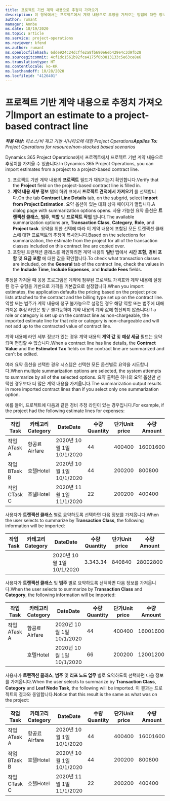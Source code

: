 ```yaml
---
title: 프로젝트 기반 계약 내용으로 추정치 가져오기
description: 이 항목에서는 프로젝트에서 계약 내용으로 추정을 가져오는 방법에 대한 정보를 제공합니다.
author: rumant
manager: Annbe
ms.date: 10/19/2020
ms.topic: article
ms.service: project-operations
ms.reviewer: kfend
ms.author: rumant
ms.openlocfilehash: 6dde924c24dcffe2a8fb690e6eb429e4c3d9fb28
ms.sourcegitcommit: 4cf1dc1561b92fca4175f0b3813133c5e63ce8e6
ms.translationtype: HT
ms.contentlocale: ko-KR
ms.lasthandoff: 10/28/2020
ms.locfileid: "4126401"
---
```

# <a name="import-an-estimate-to-a-project-based-contract-line"></a><span data-ttu-id="219cd-103">프로젝트 기반 계약 내용으로 추정치 가져오기</span><span class="sxs-lookup"><span data-stu-id="219cd-103">Import an estimate to a project-based contract line</span></span>

<span data-ttu-id="219cd-104">_**적용 대상:** 리소스/비 재고 기반 시나리오에 대한 Project Operations_</span><span class="sxs-lookup"><span data-stu-id="219cd-104">_**Applies To:** Project Operations for resource/non-stocked based scenarios_</span></span>

<span data-ttu-id="219cd-105">Dynamics 365 Project Operations에서 프로젝트에서 프로젝트 기반 계약 내용으로 추정치를 가져올 수 있습니다.</span><span class="sxs-lookup"><span data-stu-id="219cd-105">In Dynamics 365 Project Operations, you can import estimates from a project to a project-based contract line.</span></span>

1. <span data-ttu-id="219cd-106">프로젝트 기반 계약 내용의 **프로젝트** 필드가 채워지는지 확인합니다.</span><span class="sxs-lookup"><span data-stu-id="219cd-106">Verify that the **Project** field on the project-based contract line is filled in.</span></span>
2. <span data-ttu-id="219cd-107">**계약 내용 세부 정보** 탭의 하위 표에서 **프로젝트 견적에서 가져오기** 를 선택합니다.</span><span class="sxs-lookup"><span data-stu-id="219cd-107">On the tab **Contract Line Details** tab, on the subgrid, select **Import from Project Estimation**.</span></span> <span data-ttu-id="219cd-108">요약 옵션이 있는 대화 상자 페이지가 열립니다.</span><span class="sxs-lookup"><span data-stu-id="219cd-108">A dialog page with summarization options opens.</span></span> <span data-ttu-id="219cd-109">사용 가능한 요약 옵션은 **트랜잭션 클래스**, **범주**, **역할** 및 **프로젝트 작업** 입니다.</span><span class="sxs-lookup"><span data-stu-id="219cd-109">The available summarization options are, **Transaction Class**, **Category**, **Role**, and **Project task**.</span></span> <span data-ttu-id="219cd-110">요약을 위한 선택에 따라 이 계약 내용에 포함된 모든 트랜잭션 클래스에 대한 프로젝트의 추정이 복사됩니다.</span><span class="sxs-lookup"><span data-stu-id="219cd-110">Based on the selections for summarization, the estimate from the project for all of the transaction classes included on this contract line are copied over.</span></span> 
3. <span data-ttu-id="219cd-111">포함된 트랜잭션 클래스를 확인하려면 계약 내용의 **일반** 탭에서 **시간 포함**, **경비 포함** 및 **요금 포함** 에 대한 값을 확인합니다.</span><span class="sxs-lookup"><span data-stu-id="219cd-111">To check what transaction classes are included, on the **General** tab of the contract line, check the values in the **Include Time**, **Include Expenses**, and **Include Fees** fields.</span></span>

<span data-ttu-id="219cd-112">추정을 가져올 때 응용 프로그램은 계약에 첨부된 프로젝트 가격표와 계약 내용에 설정된 청구 유형을 기반으로 가격을 기본값으로 설정합니다.</span><span class="sxs-lookup"><span data-stu-id="219cd-112">When you import estimates, the application defaults the pricing based on the project price lists attached to the contract and the billing type set up on the contract line.</span></span> <span data-ttu-id="219cd-113">역할 또는 범주가 계약 내용에 청구 불가능으로 설정된 경우 해당 역할 또는 범주에 대해 가져온 추정 라인은 청구 불가능하며 계약 내용의 계약 값에 합산되지 않습니다.</span><span class="sxs-lookup"><span data-stu-id="219cd-113">If a role or category is set up on the contract line as non-chargeable, the imported estimate line for that role or category is non-chargeable and will not add up to the contracted value of contract line.</span></span>

<span data-ttu-id="219cd-114">계약 내용에 라인 세부 정보가 있는 경우 계약 내용의 **계약 값** 및 **예상 세금** 필드는 요약되며 편집할 수 없습니다.</span><span class="sxs-lookup"><span data-stu-id="219cd-114">When a contract line has line details, the **Contract Value** and the **Estimated Tax** fields on the contract line are summarized and can't be edited.</span></span>

<span data-ttu-id="219cd-115">여러 요약 옵션을 선택한 경우 시스템은 선택한 모든 옵션별로 요약을 시도합니다.</span><span class="sxs-lookup"><span data-stu-id="219cd-115">When multiple summarization options are selected, the system attempts to summarize by all of the selected options.</span></span> <span data-ttu-id="219cd-116">요약 출력은 하나의 요약 옵션만 선택한 경우보다 더 많은 계약 내용을 가져옵니다.</span><span class="sxs-lookup"><span data-stu-id="219cd-116">The summarization output results in more imported contract lines than if you select only one summarization option.</span></span>

<span data-ttu-id="219cd-117">예를 들어, 프로젝트에 다음과 같은 경비 추정 라인이 있는 경우입니다.</span><span class="sxs-lookup"><span data-stu-id="219cd-117">For example, if the project had the following estimate lines for expenses:</span></span>

| <span data-ttu-id="219cd-118">작업</span><span class="sxs-lookup"><span data-stu-id="219cd-118">Task</span></span> | <span data-ttu-id="219cd-119">카테고리</span><span class="sxs-lookup"><span data-stu-id="219cd-119">Category</span></span> | <span data-ttu-id="219cd-120">Date</span><span class="sxs-lookup"><span data-stu-id="219cd-120">Date</span></span> | <span data-ttu-id="219cd-121">수량</span><span class="sxs-lookup"><span data-stu-id="219cd-121">Quantity</span></span> | <span data-ttu-id="219cd-122">단가</span><span class="sxs-lookup"><span data-stu-id="219cd-122">Unit price</span></span> | <span data-ttu-id="219cd-123">수량</span><span class="sxs-lookup"><span data-stu-id="219cd-123">Amount</span></span> |
| --- | --- | --- | --- | --- | --- |
| <span data-ttu-id="219cd-124">작업 A</span><span class="sxs-lookup"><span data-stu-id="219cd-124">Task A</span></span> | <span data-ttu-id="219cd-125">항공료</span><span class="sxs-lookup"><span data-stu-id="219cd-125">Airfare</span></span> | <span data-ttu-id="219cd-126">2020년 10월 1일</span><span class="sxs-lookup"><span data-stu-id="219cd-126">10/1/2020</span></span> | <span data-ttu-id="219cd-127">4</span><span class="sxs-lookup"><span data-stu-id="219cd-127">4</span></span> | <span data-ttu-id="219cd-128">400</span><span class="sxs-lookup"><span data-stu-id="219cd-128">400</span></span> | <span data-ttu-id="219cd-129">1600</span><span class="sxs-lookup"><span data-stu-id="219cd-129">1600</span></span> |
| <span data-ttu-id="219cd-130">작업 B</span><span class="sxs-lookup"><span data-stu-id="219cd-130">Task B</span></span> | <span data-ttu-id="219cd-131">호텔</span><span class="sxs-lookup"><span data-stu-id="219cd-131">Hotel</span></span> | <span data-ttu-id="219cd-132">2020년 10월 1일</span><span class="sxs-lookup"><span data-stu-id="219cd-132">10/1/2020</span></span> | <span data-ttu-id="219cd-133">4</span><span class="sxs-lookup"><span data-stu-id="219cd-133">4</span></span> | <span data-ttu-id="219cd-134">200</span><span class="sxs-lookup"><span data-stu-id="219cd-134">200</span></span> | <span data-ttu-id="219cd-135">800</span><span class="sxs-lookup"><span data-stu-id="219cd-135">800</span></span> |
| <span data-ttu-id="219cd-136">작업 C</span><span class="sxs-lookup"><span data-stu-id="219cd-136">Task C</span></span> | <span data-ttu-id="219cd-137">호텔</span><span class="sxs-lookup"><span data-stu-id="219cd-137">Hotel</span></span> | <span data-ttu-id="219cd-138">2020년 11월 1일</span><span class="sxs-lookup"><span data-stu-id="219cd-138">11/1/2020</span></span> | <span data-ttu-id="219cd-139">2</span><span class="sxs-lookup"><span data-stu-id="219cd-139">2</span></span> | <span data-ttu-id="219cd-140">200</span><span class="sxs-lookup"><span data-stu-id="219cd-140">200</span></span> | <span data-ttu-id="219cd-141">400</span><span class="sxs-lookup"><span data-stu-id="219cd-141">400</span></span> |

<span data-ttu-id="219cd-142">사용자가 **트랜잭션 클래스** 별로 요약하도록 선택하면 다음 정보를 가져옵니다.</span><span class="sxs-lookup"><span data-stu-id="219cd-142">When the user selects to summarize by **Transaction Class**, the following information will be imported:</span></span>

| <span data-ttu-id="219cd-143">작업</span><span class="sxs-lookup"><span data-stu-id="219cd-143">Task</span></span> | <span data-ttu-id="219cd-144">카테고리</span><span class="sxs-lookup"><span data-stu-id="219cd-144">Category</span></span> | <span data-ttu-id="219cd-145">Date</span><span class="sxs-lookup"><span data-stu-id="219cd-145">Date</span></span> | <span data-ttu-id="219cd-146">수량</span><span class="sxs-lookup"><span data-stu-id="219cd-146">Quantity</span></span> | <span data-ttu-id="219cd-147">단가</span><span class="sxs-lookup"><span data-stu-id="219cd-147">Unit price</span></span> | <span data-ttu-id="219cd-148">수량</span><span class="sxs-lookup"><span data-stu-id="219cd-148">Amount</span></span> |
| --- | --- | --- | --- | --- | --- |
| &nbsp;  | &nbsp;  | <span data-ttu-id="219cd-149">2020년 10월 1일</span><span class="sxs-lookup"><span data-stu-id="219cd-149">10/1/2020</span></span> | <span data-ttu-id="219cd-150">3.34</span><span class="sxs-lookup"><span data-stu-id="219cd-150">3.34</span></span> | <span data-ttu-id="219cd-151">840</span><span class="sxs-lookup"><span data-stu-id="219cd-151">840</span></span> | <span data-ttu-id="219cd-152">2800</span><span class="sxs-lookup"><span data-stu-id="219cd-152">2800</span></span> |

<span data-ttu-id="219cd-153">사용자가 **트랜잭션 클래스** 및 **범주** 별로 요약하도록 선택하면 다음 정보를 가져옵니다.</span><span class="sxs-lookup"><span data-stu-id="219cd-153">When the user selects to summarize by **Transaction Class** and **Category**, the following information will be imported:</span></span>

| <span data-ttu-id="219cd-154">작업</span><span class="sxs-lookup"><span data-stu-id="219cd-154">Task</span></span> | <span data-ttu-id="219cd-155">카테고리</span><span class="sxs-lookup"><span data-stu-id="219cd-155">Category</span></span> | <span data-ttu-id="219cd-156">Date</span><span class="sxs-lookup"><span data-stu-id="219cd-156">Date</span></span> | <span data-ttu-id="219cd-157">수량</span><span class="sxs-lookup"><span data-stu-id="219cd-157">Quantity</span></span> | <span data-ttu-id="219cd-158">단가</span><span class="sxs-lookup"><span data-stu-id="219cd-158">Unit price</span></span> | <span data-ttu-id="219cd-159">수량</span><span class="sxs-lookup"><span data-stu-id="219cd-159">Amount</span></span> |
| --- | --- | --- | --- | --- | --- |
| <span data-ttu-id="219cd-160">작업 A</span><span class="sxs-lookup"><span data-stu-id="219cd-160">Task A</span></span> | <span data-ttu-id="219cd-161">항공료</span><span class="sxs-lookup"><span data-stu-id="219cd-161">Airfare</span></span> | <span data-ttu-id="219cd-162">2020년 10월 1일</span><span class="sxs-lookup"><span data-stu-id="219cd-162">10/1/2020</span></span> | <span data-ttu-id="219cd-163">4</span><span class="sxs-lookup"><span data-stu-id="219cd-163">4</span></span> | <span data-ttu-id="219cd-164">400</span><span class="sxs-lookup"><span data-stu-id="219cd-164">400</span></span> | <span data-ttu-id="219cd-165">1600</span><span class="sxs-lookup"><span data-stu-id="219cd-165">1600</span></span> |
| &nbsp;  | <span data-ttu-id="219cd-166">호텔</span><span class="sxs-lookup"><span data-stu-id="219cd-166">Hotel</span></span> | <span data-ttu-id="219cd-167">2020년 10월 1일</span><span class="sxs-lookup"><span data-stu-id="219cd-167">10/1/2020</span></span> | <span data-ttu-id="219cd-168">6</span><span class="sxs-lookup"><span data-stu-id="219cd-168">6</span></span> | <span data-ttu-id="219cd-169">200</span><span class="sxs-lookup"><span data-stu-id="219cd-169">200</span></span> | <span data-ttu-id="219cd-170">1200</span><span class="sxs-lookup"><span data-stu-id="219cd-170">1200</span></span> |

<span data-ttu-id="219cd-171">사용자가 **트랜잭션 클래스**, **범주** 및 **리프 노드 업무** 별로 요약하도록 선택하면 다음 정보를 가져옵니다.</span><span class="sxs-lookup"><span data-stu-id="219cd-171">When the user selects to summarize by **Transaction Class**, **Category** and **Leaf Node Task**, the following will be imported.</span></span> <span data-ttu-id="219cd-172">이 결과는 프로젝트의 결과와 동일합니다.</span><span class="sxs-lookup"><span data-stu-id="219cd-172">Notice that this result is the same as what was on the project:</span></span>

| <span data-ttu-id="219cd-173">작업</span><span class="sxs-lookup"><span data-stu-id="219cd-173">Task</span></span> | <span data-ttu-id="219cd-174">카테고리</span><span class="sxs-lookup"><span data-stu-id="219cd-174">Category</span></span> | <span data-ttu-id="219cd-175">Date</span><span class="sxs-lookup"><span data-stu-id="219cd-175">Date</span></span> | <span data-ttu-id="219cd-176">수량</span><span class="sxs-lookup"><span data-stu-id="219cd-176">Quantity</span></span> | <span data-ttu-id="219cd-177">단가</span><span class="sxs-lookup"><span data-stu-id="219cd-177">Unit price</span></span> | <span data-ttu-id="219cd-178">수량</span><span class="sxs-lookup"><span data-stu-id="219cd-178">Amount</span></span> |
| --- | --- | --- | --- | --- | --- |
| <span data-ttu-id="219cd-179">작업 A</span><span class="sxs-lookup"><span data-stu-id="219cd-179">Task A</span></span> | <span data-ttu-id="219cd-180">항공료</span><span class="sxs-lookup"><span data-stu-id="219cd-180">Airfare</span></span> | <span data-ttu-id="219cd-181">2020년 10월 1일</span><span class="sxs-lookup"><span data-stu-id="219cd-181">10/1/2020</span></span> | <span data-ttu-id="219cd-182">4</span><span class="sxs-lookup"><span data-stu-id="219cd-182">4</span></span> | <span data-ttu-id="219cd-183">400</span><span class="sxs-lookup"><span data-stu-id="219cd-183">400</span></span> | <span data-ttu-id="219cd-184">1600</span><span class="sxs-lookup"><span data-stu-id="219cd-184">1600</span></span> |
| <span data-ttu-id="219cd-185">작업 B</span><span class="sxs-lookup"><span data-stu-id="219cd-185">Task B</span></span> | <span data-ttu-id="219cd-186">호텔</span><span class="sxs-lookup"><span data-stu-id="219cd-186">Hotel</span></span> | <span data-ttu-id="219cd-187">2020년 10월 1일</span><span class="sxs-lookup"><span data-stu-id="219cd-187">10/1/2020</span></span> | <span data-ttu-id="219cd-188">4</span><span class="sxs-lookup"><span data-stu-id="219cd-188">4</span></span> | <span data-ttu-id="219cd-189">200</span><span class="sxs-lookup"><span data-stu-id="219cd-189">200</span></span> | <span data-ttu-id="219cd-190">800</span><span class="sxs-lookup"><span data-stu-id="219cd-190">800</span></span> |
| <span data-ttu-id="219cd-191">작업 C</span><span class="sxs-lookup"><span data-stu-id="219cd-191">Task C</span></span> | <span data-ttu-id="219cd-192">호텔</span><span class="sxs-lookup"><span data-stu-id="219cd-192">Hotel</span></span> | <span data-ttu-id="219cd-193">2020년 11월 1일</span><span class="sxs-lookup"><span data-stu-id="219cd-193">11/1/2020</span></span> | <span data-ttu-id="219cd-194">2</span><span class="sxs-lookup"><span data-stu-id="219cd-194">2</span></span> | <span data-ttu-id="219cd-195">200</span><span class="sxs-lookup"><span data-stu-id="219cd-195">200</span></span> | <span data-ttu-id="219cd-196">400</span><span class="sxs-lookup"><span data-stu-id="219cd-196">400</span></span> |
